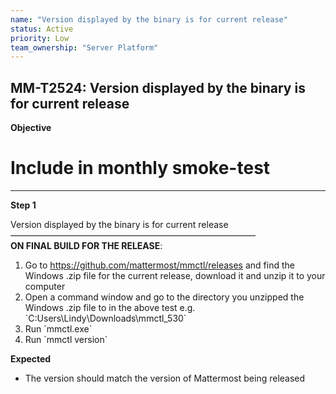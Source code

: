 ```yaml
---
name: "Version displayed by the binary is for current release"
status: Active
priority: Low
team_ownership: "Server Platform"
---
```


## MM-T2524: Version displayed by the binary is for current release

**Objective**

# Include in monthly smoke-test

---

**Step 1**

Version displayed by the binary is for current release\
————————————————————————————\
**ON FINAL BUILD FOR THE RELEASE**:

1. Go to <https://github.com/mattermost/mmctl/releases> and find the Windows .zip file for the current release, download it and unzip it to your computer
2. Open a command window and go to the directory you unzipped the Windows .zip file to in the above test e.g. \`C:Users\Lindy\Downloads\mmctl\_530\`
3. Run \`mmctl.exe\`
4. Run \`mmctl version\`

**Expected**

- The version should match the version of Mattermost being released

